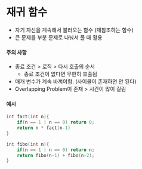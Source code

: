 # 재귀 함수
- 자기 자신을 계속해서 불러오는 함수 (재참조하는 함수)
- 큰 문제를 부분 문제로 나눠서 풀 때 활용

#### 주의 사항
- 종료 조건 > 로직 > 다시 호출의 순서
    - 종료 조건이 없다면 무한히 호출됨
- 매개 변수가 계속 바껴야함. (사이클이 존재하면 안 된다)
- Overlapping Problem이 존재 > 시간이 많이 걸림

#### 예시

```cpp
int fact(int n){
    if(n == 1 | n == 0) return 0;
    return n * fact(n-1)
}

int fibo(int n){
    if(n == 1 | n == 0) return n;
    return fibo(n-1) + fibo(n-2);
}
```